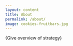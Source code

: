 ```yaml
---
layout: content
title: About 
permalink: /about/
image: cookies-fruitbars.jpg
---
```


{Give overview of  strategy}